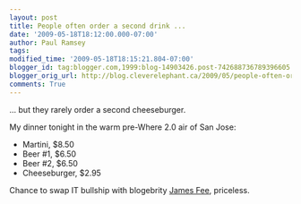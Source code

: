 ```yaml
---
layout: post
title: People often order a second drink ...
date: '2009-05-18T18:12:00.000-07:00'
author: Paul Ramsey
tags: 
modified_time: '2009-05-18T18:15:21.804-07:00'
blogger_id: tag:blogger.com,1999:blog-14903426.post-742688736789396605
blogger_orig_url: http://blog.cleverelephant.ca/2009/05/people-often-order-second-drink.html
comments: True
---
```


... but they rarely order a second cheeseburger.

My dinner tonight in the warm pre-Where 2.0 air of San Jose:

* Martini, $8.50
* Beer #1, $6.50
* Beer #2, $6.50
* Cheeseburger, $2.95

Chance to swap IT bullship with blogebrity [James Fee](http://www.spatiallyadjusted.com/), priceless.


